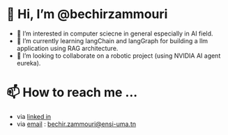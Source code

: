  # 👋 Hi, I’m @bechirzammouri
- 👀 I’m interested in computer sciecne in general especially in AI field.  
- 🌱 I’m currently learning langChain and langGraph for building a llm application using RAG architecture.
- 💞️ I’m looking to collaborate on a robotic project (using NVIDIA AI agent eureka).
# 📫 How to reach me ...
   - via [linked in](www.linkedin.com/in/béchir-zammouri-5090b4284)
   - via [email](mailto:bechir.zammouri@ensi-uma.tn) : bechir.zammouri@ensi-uma.tn
  
    


<!---
bechirzammouri/bechirzammouri is a ✨ special ✨ repository because its `README.md` (this file) appears on your GitHub profile.
You can click the Preview link to take a look at your changes.
--->
